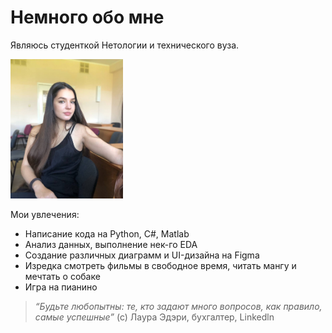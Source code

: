 # Немного обо мне

Являюсь студенткой Нетологии и технического вуза.

<img src="photo.jpg" width="180">

Мои увлечения:
* Написание кода на Python, С#, Matlab
* Анализ данных, выполнение нек-го EDA
* Создание различных диаграмм и UI-дизайна на Figma
* Изредка смотреть фильмы в свободное время, читать мангу и мечтать о собаке
* Игра на пианино

> _“Будьте любопытны: те, кто задают много вопросов, как правило, самые успешные”_
(с) Лаура Эдэри, бухгалтер, Linkedln